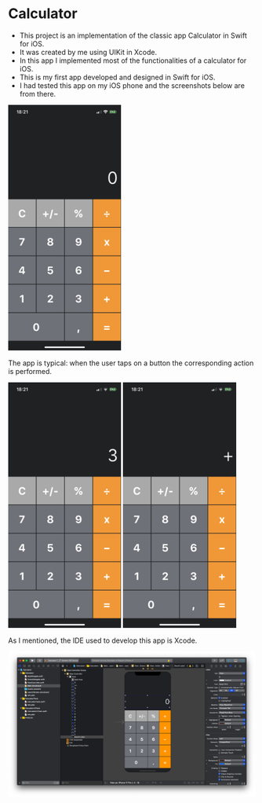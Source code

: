 # Calculator

- This project is an implementation of the classic app Calculator in Swift for iOS.
- It was created by me using UIKit in Xcode.
- In this app I implemented most of the functionalities of a calculator for iOS.
- This is my first app developed and designed in Swift for iOS.
- I had tested this app on my iOS phone and the screenshots below are from there.

<img src="images/Start.jpg" height="500">

The app is typical: when the user taps on a button the corresponding action is performed. 
<p>
    <img src="images/Add3.jpg" height="500">
    <img src="images/Operator.jpg" height="500">
</p>

As I mentioned, the IDE used to develop this app is Xcode.

<img src="images/Xcode.jpg">
